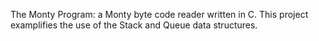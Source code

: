 The Monty Program: a Monty byte code reader written in C. This project examplifies the use of the Stack and Queue data structures.
